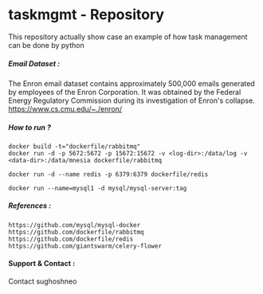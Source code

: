 # taskmgmt - Repository
This repository actually show case an example of how task management can be done by python


##### Email Dataset :

The Enron email dataset contains approximately 500,000 emails generated by employees of the Enron Corporation. It was obtained by the Federal Energy Regulatory Commission during its investigation of Enron's collapse.
https://www.cs.cmu.edu/~./enron/

##### How to run ?
    
    docker build -t="dockerfile/rabbitmq" 
    docker run -d -p 5672:5672 -p 15672:15672 -v <log-dir>:/data/log -v <data-dir>:/data/mnesia dockerfile/rabbitmq

    docker run -d --name redis -p 6379:6379 dockerfile/redis
    
    docker run --name=mysql1 -d mysql/mysql-server:tag
     

##### References :

    https://github.com/mysql/mysql-docker
    https://github.com/dockerfile/rabbitmq
    https://github.com/dockerfile/redis
    https://github.com/giantswarm/celery-flower

#### Support & Contact :
   Contact sughoshneo    
